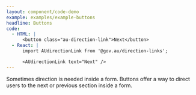 ```yaml
---
layout: component/code-demo
example: examples/example-buttons
headline: Buttons
code:
  - HTML: |
      <button class="au-direction-link">Next</button>
  - React: |
      import AUdirectionLink from '@gov.au/direction-links';

      <AUdirectionLink text="Next" />
---
```


Sometimes direction is needed inside a form. Buttons offer a way to direct users to the next or previous section inside a form.
